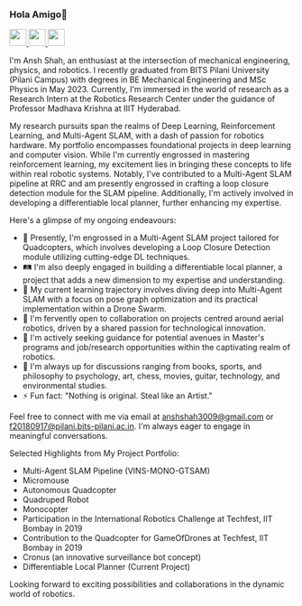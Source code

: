 ### Hola Amigo👋
<div align="left">
  <a href="https://twitter.com/baymax3009">
    <img src="https://github.com/dheereshagrwal/colored-icons/blob/master/public/icons/twitter/twitter.svg" height="30">
  </a>
  <a href="https://www.linkedin.com/in/anshshah3009">
    <img src="https://github.com/dheereshagrwal/colored-icons/blob/master/public/icons/linkedin/linkedin.svg" height="30">
  </a>
  <a href="mailto:anshshah3009@gmail.com">
    <img src="https://github.com/dheereshagrwal/colored-icons/blob/master/public/icons/gmail/gmail.svg" height="30">
  </a>
</div>

I'm Ansh Shah, an enthusiast at the intersection of mechanical engineering, physics, and robotics. I recently graduated from BITS Pilani University (Pilani Campus) with degrees in BE Mechanical Engineering and MSc Physics in May 2023. Currently, I'm immersed in the world of research as a Research Intern at the Robotics Research Center under the guidance of Professor Madhava Krishna at IIIT Hyderabad.

My research pursuits span the realms of Deep Learning, Reinforcement Learning, and Multi-Agent SLAM, with a dash of passion for robotics hardware. My portfolio encompasses foundational projects in deep learning and computer vision. While I'm currently engrossed in mastering reinforcement learning, my excitement lies in bringing these concepts to life within real robotic systems. Notably, I've contributed to a Multi-Agent SLAM pipeline at RRC and am presently engrossed in crafting a loop closure detection module for the SLAM pipeline. Additionally, I'm actively involved in developing a differentiable local planner, further enhancing my expertise.

Here's a glimpse of my ongoing endeavours:
- 🔭 Presently, I'm engrossed in a Multi-Agent SLAM project tailored for Quadcopters, which involves developing a Loop Closure Detection module utilizing cutting-edge DL techniques.
- 🛤️ I'm also deeply engaged in building a differentiable local planner, a project that adds a new dimension to my expertise and understanding.
- 🌱 My current learning trajectory involves diving deep into Multi-Agent SLAM with a focus on pose graph optimization and its practical implementation within a Drone Swarm.
- 👯 I'm fervently open to collaboration on projects centred around aerial robotics, driven by a shared passion for technological innovation.
- 🤔 I'm actively seeking guidance for potential avenues in Master's programs and job/research opportunities within the captivating realm of robotics.
- 💬 I'm always up for discussions ranging from books, sports, and philosophy to psychology, art, chess, movies, guitar, technology, and environmental studies.
- ⚡ Fun fact: "Nothing is original. Steal like an Artist."

Feel free to connect with me via email at anshshah3009@gmail.com or f20180917@pilani.bits-pilani.ac.in. I'm always eager to engage in meaningful conversations.




Selected Highlights from My Project Portfolio:
- Multi-Agent SLAM Pipeline (VINS-MONO-GTSAM)
- Micromouse
- Autonomous Quadcopter
- Quadruped Robot
- Monocopter
- Participation in the International Robotics Challenge at Techfest, IIT Bombay in 2019
- Contribution to the Quadcopter for GameOfDrones at Techfest, IIT Bombay in 2019
- Cronus (an innovative surveillance bot concept)
- Differentiable Local Planner (Current Project)

Looking forward to exciting possibilities and collaborations in the dynamic world of robotics.
